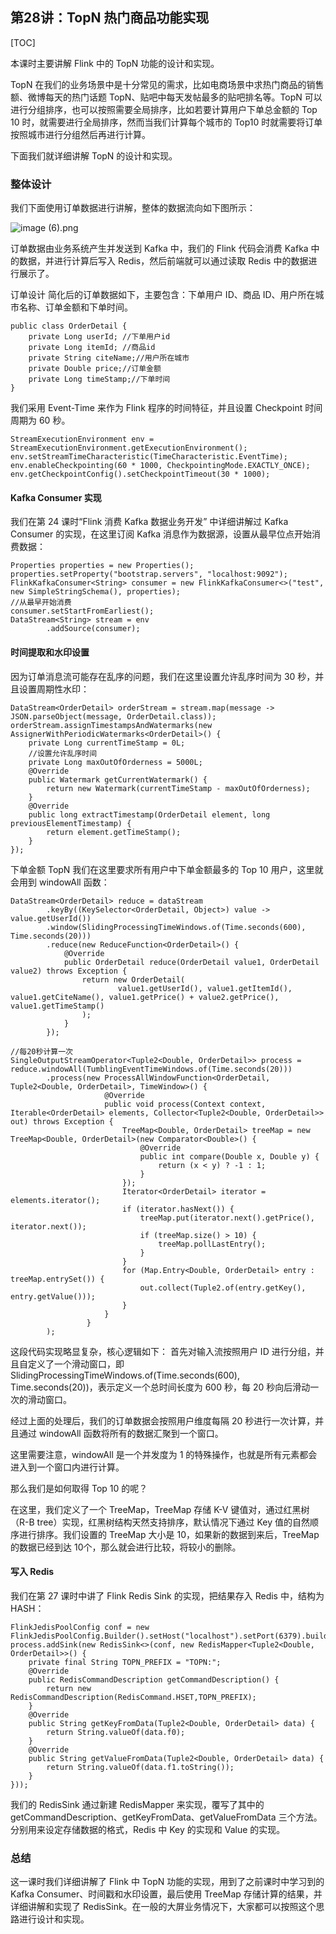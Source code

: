 ## 第28讲：TopN 热门商品功能实现

[TOC]



本课时主要讲解 Flink 中的 TopN 功能的设计和实现。

TopN 在我们的业务场景中是十分常见的需求，比如电商场景中求热门商品的销售额、微博每天的热门话题 TopN、贴吧中每天发帖最多的贴吧排名等。TopN 可以进行分组排序，也可以按照需要全局排序，比如若要计算用户下单总金额的 Top 10 时，就需要进行全局排序，然而当我们计算每个城市的 Top10 时就需要将订单按照城市进行分组然后再进行计算。

下面我们就详细讲解 TopN 的设计和实现。

### 整体设计
我们下面使用订单数据进行讲解，整体的数据流向如下图所示：

![image (6).png](https://kingcall.oss-cn-hangzhou.aliyuncs.com/blog/img/CgqCHl8VYd2AWtTGAADetnsxRT0968.png)

订单数据由业务系统产生并发送到 Kafka 中，我们的 Flink 代码会消费 Kafka 中的数据，并进行计算后写入 Redis，然后前端就可以通过读取 Redis 中的数据进行展示了。

订单设计
简化后的订单数据如下，主要包含：下单用户 ID、商品 ID、用户所在城市名称、订单金额和下单时间。

```
public class OrderDetail {
    private Long userId; //下单用户id
    private Long itemId; //商品id
    private String citeName;//用户所在城市
    private Double price;//订单金额
    private Long timeStamp;//下单时间
}
```

我们采用 Event-Time 来作为 Flink 程序的时间特征，并且设置 Checkpoint 时间周期为 60 秒。

```
StreamExecutionEnvironment env = StreamExecutionEnvironment.getExecutionEnvironment();
env.setStreamTimeCharacteristic(TimeCharacteristic.EventTime);
env.enableCheckpointing(60 * 1000, CheckpointingMode.EXACTLY_ONCE);
env.getCheckpointConfig().setCheckpointTimeout(30 * 1000);
```

#### Kafka Consumer 实现

我们在第 24 课时“Flink 消费 Kafka 数据业务开发” 中详细讲解过 Kafka Consumer 的实现，在这里订阅 Kafka 消息作为数据源，设置从最早位点开始消费数据：

```
Properties properties = new Properties();
properties.setProperty("bootstrap.servers", "localhost:9092");
FlinkKafkaConsumer<String> consumer = new FlinkKafkaConsumer<>("test", new SimpleStringSchema(), properties);
//从最早开始消费
consumer.setStartFromEarliest();
DataStream<String> stream = env
        .addSource(consumer);
```

#### 时间提取和水印设置
因为订单消息流可能存在乱序的问题，我们在这里设置允许乱序时间为 30 秒，并且设置周期性水印：

```
DataStream<OrderDetail> orderStream = stream.map(message -> JSON.parseObject(message, OrderDetail.class));
orderStream.assignTimestampsAndWatermarks(new AssignerWithPeriodicWatermarks<OrderDetail>() {
    private Long currentTimeStamp = 0L;
    //设置允许乱序时间
    private Long maxOutOfOrderness = 5000L;
    @Override
    public Watermark getCurrentWatermark() {
        return new Watermark(currentTimeStamp - maxOutOfOrderness);
    }
    @Override
    public long extractTimestamp(OrderDetail element, long previousElementTimestamp) {
        return element.getTimeStamp();
    }
});
```

下单金额 TopN
我们在这里要求所有用户中下单金额最多的 Top 10 用户，这里就会用到 windowAll 函数：

```
DataStream<OrderDetail> reduce = dataStream
        .keyBy((KeySelector<OrderDetail, Object>) value -> value.getUserId())
        .window(SlidingProcessingTimeWindows.of(Time.seconds(600), Time.seconds(20)))
        .reduce(new ReduceFunction<OrderDetail>() {
            @Override
            public OrderDetail reduce(OrderDetail value1, OrderDetail value2) throws Exception {
                return new OrderDetail(
                        value1.getUserId(), value1.getItemId(), value1.getCiteName(), value1.getPrice() + value2.getPrice(), value1.getTimeStamp()
                );
            }
        });

//每20秒计算一次
SingleOutputStreamOperator<Tuple2<Double, OrderDetail>> process = reduce.windowAll(TumblingEventTimeWindows.of(Time.seconds(20)))
        .process(new ProcessAllWindowFunction<OrderDetail, Tuple2<Double, OrderDetail>, TimeWindow>() {
                     @Override
                     public void process(Context context, Iterable<OrderDetail> elements, Collector<Tuple2<Double, OrderDetail>> out) throws Exception {
                         TreeMap<Double, OrderDetail> treeMap = new TreeMap<Double, OrderDetail>(new Comparator<Double>() {
                             @Override
                             public int compare(Double x, Double y) {
                                 return (x < y) ? -1 : 1;
                             }
                         });
                         Iterator<OrderDetail> iterator = elements.iterator();
                         if (iterator.hasNext()) {
                             treeMap.put(iterator.next().getPrice(), iterator.next());
                             if (treeMap.size() > 10) {
                                 treeMap.pollLastEntry();
                             }
                         }
                         for (Map.Entry<Double, OrderDetail> entry : treeMap.entrySet()) {
                             out.collect(Tuple2.of(entry.getKey(), entry.getValue()));
                         }
                     }
                 }
        );
```


这段代码实现略显复杂，核心逻辑如下：
首先对输入流按照用户 ID 进行分组，并且自定义了一个滑动窗口，即 SlidingProcessingTimeWindows.of(Time.seconds(600), Time.seconds(20))，表示定义一个总时间长度为 600 秒，每 20 秒向后滑动一次的滑动窗口。

经过上面的处理后，我们的订单数据会按照用户维度每隔 20 秒进行一次计算，并且通过 windowAll 函数将所有的数据汇聚到一个窗口。

这里需要注意，windowAll 是一个并发度为 1 的特殊操作，也就是所有元素都会进入到一个窗口内进行计算。

那么我们是如何取得 Top 10 的呢？

在这里，我们定义了一个 TreeMap，TreeMap 存储 K-V 键值对，通过红黑树（R-B tree）实现，红黑树结构天然支持排序，默认情况下通过 Key 值的自然顺序进行排序。我们设置的 TreeMap 大小是 10，如果新的数据到来后，TreeMap 的数据已经到达 10个，那么就会进行比较，将较小的删除。

#### 写入 Redis
我们在第 27 课时中讲了 Flink Redis Sink 的实现，把结果存入 Redis 中，结构为 HASH：

```
FlinkJedisPoolConfig conf = new FlinkJedisPoolConfig.Builder().setHost("localhost").setPort(6379).build();
process.addSink(new RedisSink<>(conf, new RedisMapper<Tuple2<Double, OrderDetail>>() {
    private final String TOPN_PREFIX = "TOPN:";
    @Override
    public RedisCommandDescription getCommandDescription() {
        return new RedisCommandDescription(RedisCommand.HSET,TOPN_PREFIX);
    }
    @Override
    public String getKeyFromData(Tuple2<Double, OrderDetail> data) {
        return String.valueOf(data.f0);
    }
    @Override
    public String getValueFromData(Tuple2<Double, OrderDetail> data) {
        return String.valueOf(data.f1.toString());
    }
}));
```

我们的 RedisSink 通过新建 RedisMapper 来实现，覆写了其中的 getCommandDescription、getKeyFromData、getValueFromData 三个方法。分别用来设定存储数据的格式，Redis 中 Key 的实现和 Value 的实现。

### 总结

这一课时我们详细讲解了 Flink 中 TopN 功能的实现，用到了之前课时中学习到的 Kafka Consumer、时间戳和水印设置，最后使用 TreeMap 存储计算的结果，并详细讲解和实现了 RedisSink。在一般的大屏业务情况下，大家都可以按照这个思路进行设计和实现。

